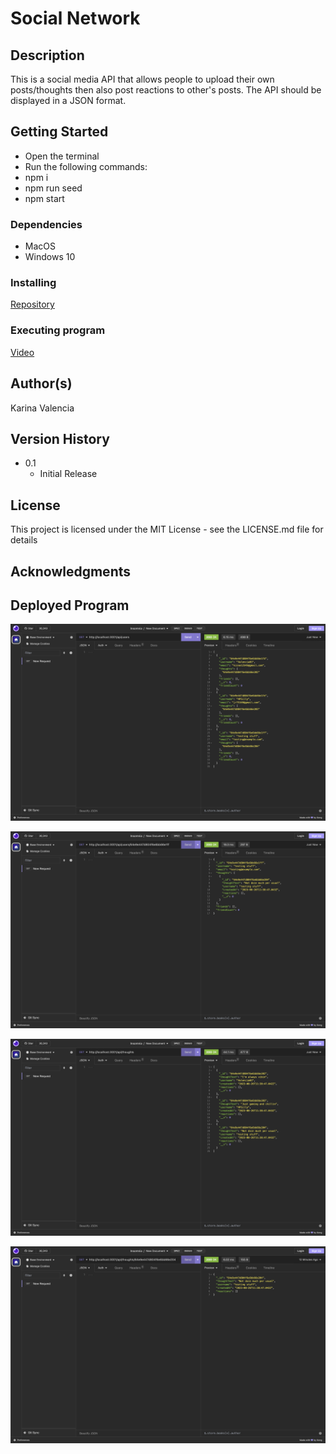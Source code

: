 # Social Network

## Description

This is a social media API that allows people to upload their own posts/thoughts then also post reactions to other's posts. The API should be displayed in a JSON format.

## Getting Started

- Open the terminal
- Run the following commands:
- npm i
- npm run seed
- npm start

### Dependencies

* MacOS
* Windows 10

### Installing

[Repository](https://github.com/Valencia01/social-network)

### Executing program

[Video](https://drive.google.com/file/d/1doxHLWGtaJaRIQXcdDQcyTYzEjcN9tnu/view)

## Author(s)

Karina Valencia

## Version History

* 0.1
    * Initial Release

## License

This project is licensed under the MIT License - see the LICENSE.md file for details

## Acknowledgments



## Deployed Program

![pic1](/utils/images/pic1.png)

![pic2](/utils/images/pic2.png)

![pic3](/utils/images/pic3.png)

![pic4](/utils/images/pic4.png)